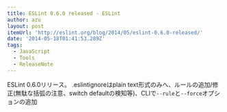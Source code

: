 ```yaml
---
title: ESLint 0.6.0 released - ESLint
author: azu
layout: post
itemUrl: 'http://eslint.org/blog/2014/05/eslint-0.6.0-released/'
date: '2014-05-18T01:41:53.289Z'
tags:
  - JavaScript
  - Tools
  - ReleaseNote
---
```

ESLint 0.6.0リリース。
.eslintignoreはplain text形式のみへ、ルールの追加/修正(無駄な括弧の注意、switch defaultの検知等)、CLIで`--rule`と`--force`オプションの追加
